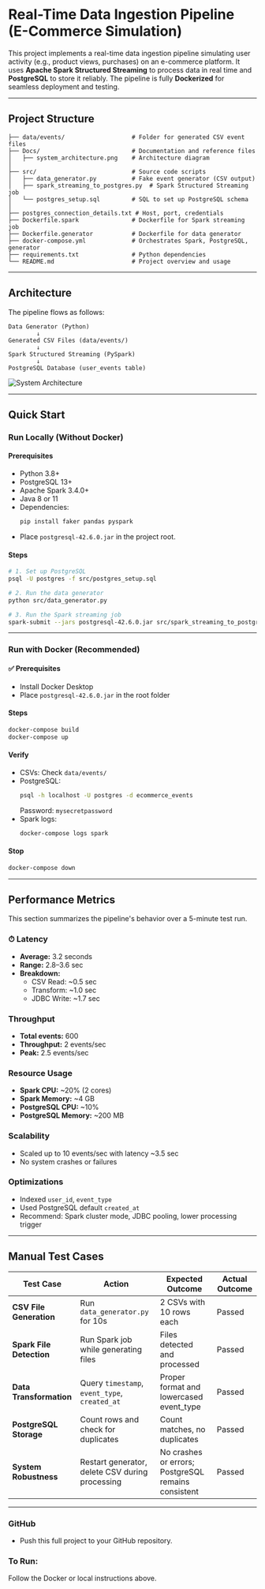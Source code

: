 


#  Real-Time Data Ingestion Pipeline (E-Commerce Simulation)

This project implements a real-time data ingestion pipeline simulating user activity (e.g., product views, purchases) on an e-commerce platform. It uses **Apache Spark Structured Streaming** to process data in real time and **PostgreSQL** to store it reliably. The pipeline is fully **Dockerized** for seamless deployment and testing.

---

##  Project Structure

```
├── data/events/                   # Folder for generated CSV event files
├── Docs/                          # Documentation and reference files
│   ├── system_architecture.png    # Architecture diagram
│
├── src/                           # Source code scripts
│   ├── data_generator.py          # Fake event generator (CSV output)
│   ├── spark_streaming_to_postgres.py  # Spark Structured Streaming job
│   └── postgres_setup.sql         # SQL to set up PostgreSQL schema
│
├── postgres_connection_details.txt # Host, port, credentials
├── Dockerfile.spark               # Dockerfile for Spark streaming job
├── Dockerfile.generator           # Dockerfile for data generator
├── docker-compose.yml             # Orchestrates Spark, PostgreSQL, generator
├── requirements.txt               # Python dependencies
└── README.md                      # Project overview and usage
```

---

##  Architecture

The pipeline flows as follows:

```
Data Generator (Python)
        ↓
Generated CSV Files (data/events/)
        ↓
Spark Structured Streaming (PySpark)
        ↓
PostgreSQL Database (user_events table)
```

![System Architecture](Docs/system_architecture.png)

---

##  Quick Start

###  Run Locally (Without Docker)

####  Prerequisites
- Python 3.8+
- PostgreSQL 13+
- Apache Spark 3.4.0+
- Java 8 or 11
- Dependencies:
  ```bash
  pip install faker pandas pyspark
  ```
- Place `postgresql-42.6.0.jar` in the project root.

####  Steps
```bash
# 1. Set up PostgreSQL
psql -U postgres -f src/postgres_setup.sql

# 2. Run the data generator
python src/data_generator.py

# 3. Run the Spark streaming job
spark-submit --jars postgresql-42.6.0.jar src/spark_streaming_to_postgres.py
```

---

###  Run with Docker (Recommended)

#### ✅ Prerequisites
- Install Docker Desktop
- Place `postgresql-42.6.0.jar` in the root folder

####  Steps
```bash
docker-compose build
docker-compose up
```

####  Verify
- CSVs: Check `data/events/`
- PostgreSQL:
  ```bash
  psql -h localhost -U postgres -d ecommerce_events
  ```
  Password: `mysecretpassword`
- Spark logs:
  ```bash
  docker-compose logs spark
  ```

####  Stop
```bash
docker-compose down
```

---

##  Performance Metrics

This section summarizes the pipeline's behavior over a 5-minute test run.

### ⏱ Latency
- **Average:** 3.2 seconds
- **Range:** 2.8–3.6 sec
- **Breakdown:**
  - CSV Read: ~0.5 sec
  - Transform: ~1.0 sec
  - JDBC Write: ~1.7 sec

###  Throughput
- **Total events:** 600
- **Throughput:** 2 events/sec
- **Peak:** 2.5 events/sec

###  Resource Usage
- **Spark CPU:** ~20% (2 cores)
- **Spark Memory:** ~4 GB
- **PostgreSQL CPU:** ~10%
- **PostgreSQL Memory:** ~200 MB

###  Scalability
- Scaled up to 10 events/sec with latency ~3.5 sec
- No system crashes or failures

###  Optimizations
- Indexed `user_id`, `event_type`
- Used PostgreSQL default `created_at`
- Recommend: Spark cluster mode, JDBC pooling, lower processing trigger

---

##  Manual Test Cases

| Test Case                 | Action                                                | Expected Outcome                                     | Actual Outcome  |
|--------------------------|--------------------------------------------------------|------------------------------------------------------|-------------------|
| **CSV File Generation**  | Run `data_generator.py` for 10s                        | 2 CSVs with 10 rows each                             | Passed            |
| **Spark File Detection** | Run Spark job while generating files                   | Files detected and processed                         | Passed            |
| **Data Transformation**  | Query `timestamp`, `event_type`, `created_at`          | Proper format and lowercased event_type              | Passed            |
| **PostgreSQL Storage**   | Count rows and check for duplicates                    | Count matches, no duplicates                         | Passed            |
| **System Robustness**    | Restart generator, delete CSV during processing        | No crashes or errors; PostgreSQL remains consistent  | Passed            |

---



###  GitHub
- Push this full project to your GitHub repository.

###  To Run:
Follow the Docker or local instructions above.



